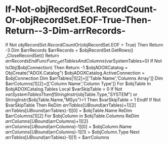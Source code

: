 # If-Not-objRecordSet.RecordCount-Or-objRecordSet.EOF-True-Then-Return--3-Dim-arrRecords-
If Not $objRecordSet.RecordCount Or ($objRecordSet.EOF = True) Then Return -3     Dim $arrRecords     $arrRecords = $objRecordSet.GetRows()     _CloseRecordSet()     Return $arrRecords EndFunc  Func _GetTablesAndColumns($varSystemTables=0)     If Not IsObj($objConnection) Then Return -1     $objADOXCatalog = ObjCreate("ADOX.Catalog")     $objADOXCatalog.ActiveConnection = $objConnection     Dim $arrTables[1][2]=[['Table Name','Columns Array']]     Dim $arrColumns[1][2]=[['Column Name','Column Type']]     For $objTable In $objADOXCatalog.Tables         Local $varSkipTable = 0         If Not $varSystemTables Then             If StringInstr($objTable.Type,"SYSTEM") or StringInstr($objTable.Name,"MSys")=1 Then $varSkipTable = 1         EndIf         If Not $varSkipTable Then             ReDim $arrTables[UBound($arrTables)+1][2]             $arrTables[UBound($arrTables)-1][0] = $objTable.Name             ReDim $arrColumns[1][2]             For $objColumn in $objTable.Columns                 ReDim $arrColumns[UBound($arrColumns)+1][2]                 $arrColumns[UBound($arrColumns)-1][0] = $objColumn.Name                 $arrColumns[UBound($arrColumns)-1][1] = $objColumn.Type             Next             $arrTables[UBound($arrTables)-1][1] = $arrColumns
